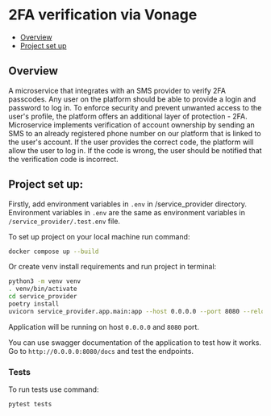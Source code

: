 # 2FA verification via Vonage

* [Overview](#overview)
* [Project set up](#project-set-up)

## Overview
A microservice that integrates with an SMS provider to verify 2FA passcodes.
Any user on the platform should be able to provide a login and password to log in.
To enforce security and prevent unwanted access to the user's profile,
the platform offers an additional layer of protection - 2FA.
Microservice implements verification of account ownership
by sending an SMS to an already registered phone number on our platform
that is linked to the user's account. If the user provides the correct code,
the platform will allow the user to log in. If the code is wrong,
the user should be notified that the verification code is incorrect.

## Project set up:
Firstly, add environment variables  in `.env`
in /service_provider directory. Environment variables in `.env` are the same as
environment variables in `/service_provider/.test.env` file.

To set up project on your local machine run command:

```bash
docker compose up --build
```

Or create venv install requirements and run project in terminal:
```bash
python3 -m venv venv
. venv/bin/activate
cd service_provider
poetry install
uvicorn service_provider.app.main:app --host 0.0.0.0 --port 8080 --reload
```

Application will be running on host `0.0.0.0` and `8080` port.

You can use swagger documentation of the application to test how it works.
Go to `http://0.0.0.0:8080/docs` and test the endpoints.

### Tests
To run tests use command:
```bash
pytest tests
```